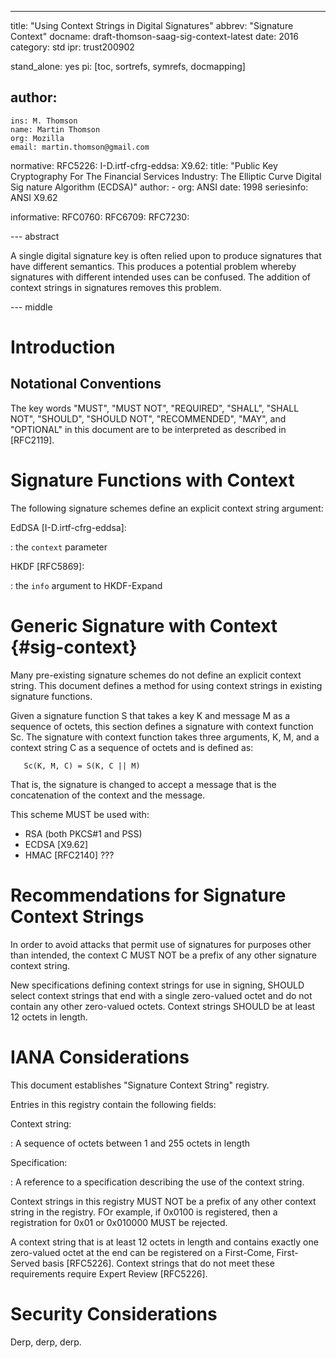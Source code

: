 ---
title: "Using Context Strings in Digital Signatures"
abbrev: "Signature Context"
docname: draft-thomson-saag-sig-context-latest
date: 2016
category: std
ipr: trust200902

stand_alone: yes
pi: [toc, sortrefs, symrefs, docmapping]

author:
 -
    ins: M. Thomson
    name: Martin Thomson
    org: Mozilla
    email: martin.thomson@gmail.com


normative:
  RFC5226:
  I-D.irtf-cfrg-eddsa:
  X9.62:
     title: "Public Key Cryptography For The Financial Services Industry: The Elliptic Curve Digital Sig
nature Algorithm (ECDSA)"
     author:
       - org: ANSI
     date: 1998
     seriesinfo: ANSI X9.62

informative:
  RFC0760:
  RFC6709:
  RFC7230:


--- abstract

A single digital signature key is often relied upon to produce signatures that
have different semantics.  This produces a potential problem whereby signatures
with different intended uses can be confused.  The addition of context strings
in signatures removes this problem.

--- middle

# Introduction

## Notational Conventions

The key words "MUST", "MUST NOT", "REQUIRED", "SHALL", "SHALL NOT", "SHOULD",
"SHOULD NOT", "RECOMMENDED", "MAY", and "OPTIONAL" in this document are to be
interpreted as described in [RFC2119].

# Signature Functions with Context

The following signature schemes define an explicit context string argument:

EdDSA [I-D.irtf-cfrg-eddsa]:

: the `context` parameter

HKDF [RFC5869]:

: the `info` argument to HKDF-Expand


# Generic Signature with Context {#sig-context}

Many pre-existing signature schemes do not define an explicit context string.
This document defines a method for using context strings in existing signature
functions.

Given a signature function S that takes a key K and message M as a sequence of
octets, this section defines a signature with context function Sc.  The
signature with context function takes three arguments, K, M, and a context
string C as a sequence of octets and is defined as:

~~~ inline
   Sc(K, M, C) = S(K, C || M)
~~~

That is, the signature is changed to accept a message that is the concatenation
of the context and the message.

This scheme MUST be used with:

* RSA (both PKCS#1 and PSS)
* ECDSA [X9.62]
* HMAC [RFC2140]  ???


# Recommendations for Signature Context Strings

In order to avoid attacks that permit use of signatures for purposes other than
intended, the context C MUST NOT be a prefix of any other signature context
string.

New specifications defining context strings for use in signing, SHOULD select
context strings that end with a single zero-valued octet and do not contain any
other zero-valued octets.  Context strings SHOULD be at least 12 octets in
length.


# IANA Considerations

This document establishes "Signature Context String" registry.

Entries in this registry contain the following fields:

Context string:

: A sequence of octets between 1 and 255 octets in length

Specification:

: A reference to a specification describing the use of the context string.

Context strings in this registry MUST NOT be a prefix of any other context
string in the registry.  FOr example, if 0x0100 is registered, then a
registration for 0x01 or 0x010000 MUST be rejected.

A context string that is at least 12 octets in length and contains exactly one
zero-valued octet at the end can be registered on a First-Come, First-Served
basis [RFC5226].  Context strings that do not meet these requirements require
Expert Review [RFC5226].


# Security Considerations

Derp, derp, derp.

